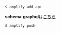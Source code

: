 ```sh
$ amplify add api
```

**schema.graphql**は[こちら](./src/appsync/schema.graphql)

```sh
$ amplify push
```
